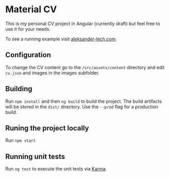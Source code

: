 # Material CV

This is my personal CV project in Angular (currently draft) but feel free to use it for your needs.


To see a running example visit [aleksander-lech.com](http://aleksander-lech.com).

## Configuration

To change the CV content go to the `/src/assets/content` directory and edit `cv.json` and images in the images subfolder.

## Building

Run `npm install` and then `ng build` to build the project. The build artifacts will be stored in the `dist/` directory. Use the `--prod` flag for a production build.

## Runing the project locally
Run `npm start`

## Running unit tests

Run `ng test` to execute the unit tests via [Karma](https://karma-runner.github.io).